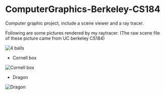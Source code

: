 ComputerGraphics-Berkeley-CS184
===============================

Computer graphic project, include a scene viewer and a ray tracer.

Following are some pictures rendered by my raytracer. (The raw scene file of these picture came from UC berkeley CS184)

![4 balls](https://raw.github.com/jianhe25/ComputerGraphics-Berkeley-CS184/master/hw3-RayTracer/submit_scenes/scene4-specular.png)

* Cornell box

![Cornell box](https://raw.github.com/jianhe25/ComputerGraphics-Berkeley-CS184/master/hw3-RayTracer/submit_scenes/scene6.png)

* Dragon

![Dragon](https://raw.github.com/jianhe25/ComputerGraphics-Berkeley-CS184/master/hw3-RayTracer/submit_scenes/scene7.png)

